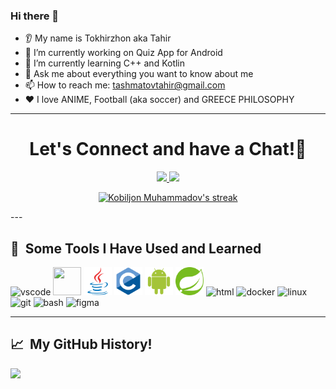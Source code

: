 ### Hi there 👋

* 👂 My name is Tokhirzhon aka Tahir
* 🔭 I’m currently working on Quiz App for Android
* 🌱 I’m currently learning C++ and Kotlin
* 💬 Ask me about everything you want to know about me
* 📫 How to reach me: tashmatovtahir@gmail.com
* ❤️ I love ANIME, Football (aka soccer) and GREECE PHILOSOPHY

---


<h1 align="center">
  Let's Connect and have a Chat!💬
</h1>

<p align="center">

<a href="https://www.linkedin.com/in/tokhirzhon-tashmatov-6aba2120b/">
  <img height="50" src="https://user-images.githubusercontent.com/46517096/166973395-19676cd8-f8ec-4abf-83ff-da8243505b82.png"/>
</a>

<a href="https://www.instagram.com/takhir_tashmatov/">
  <img height="50" src="https://user-images.githubusercontent.com/46517096/166974368-9798f39f-1f46-499c-b14e-81f0a3f83a06.png"/>
</a>
</p>


<p align="center">
    <a href="https://github.com/muhammadov-q/github-readme-streak-stats">
        <img title="🔥 Get streak stats for your profile at git.io/streak-stats" alt="Kobiljon Muhammadov's streak" src="https://github-readme-streak-stats.herokuapp.com/?user=muhammadov-q&theme=black-ice&hide_border=true&stroke=0000&background=060A0CD0"/>
    </a>
</p>
---


<h2> 🚀 &nbsp;Some Tools I Have Used and Learned</h2>
<p align="left">
<img src="https://cdn.jsdelivr.net/gh/devicons/devicon/icons/vscode/vscode-original.svg" alt="vscode" width="45" height="45"/>
<img src="https://cdn.jsdelivr.net/gh/devicons/devicon/icons/cplusplus/cplusplus-original.svg" width="45" height="45"/>
<img src="https://github.com/devicons/devicon/blob/v2.15.1/icons/java/java-original.svg" width="45" height="45"/>
<img src="https://github.com/devicons/devicon/blob/v2.15.1/icons/c/c-original.svg" width="45" height="45"/>
<img src="https://github.com/devicons/devicon/blob/v2.15.1/icons/android/android-original.svg" width="45" height="45"/>
<img src="https://github.com/devicons/devicon/blob/v2.15.1/icons/spring/spring-original.svg" width="45" height="45"/>
<img src="https://cdn.jsdelivr.net/gh/devicons/devicon/icons/html5/html5-original.svg" alt="html" width="45" height="45"/>
<img src="https://cdn.jsdelivr.net/gh/devicons/devicon/icons/docker/docker-original.svg" alt="docker" width="45" height="45"/>
<img src="https://cdn.jsdelivr.net/gh/devicons/devicon/icons/linux/linux-original.svg" alt="linux" width="45" height="45"/>       
<img src="https://cdn.jsdelivr.net/gh/devicons/devicon/icons/git/git-original.svg" alt="git" width="45" height="45"/>
<img src="https://cdn.jsdelivr.net/gh/devicons/devicon/icons/bash/bash-original.svg" alt="bash" width="45" height="45"/>
<img src="https://cdn.jsdelivr.net/gh/devicons/devicon/icons/figma/figma-original.svg" alt="figma" width="45" height="45"/>   
</p>

---

<h2> 📈 &nbsp;My GitHub History!</h2>
<a href="https://github.com/Takhirzhon">
  <img height="180em" src="https://github-readme-stats.vercel.app/api?username=Takhirzhon&show_icons=true&theme=dark#gh-dark-mode-only" /> 
</a>
